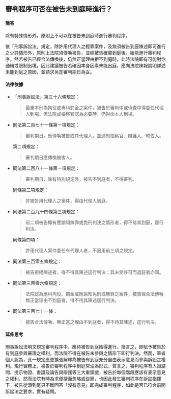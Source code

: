 ## 審判程序可否在被告未到庭時進行？

#### 簡答

除有特殊情形外，原則上不可以在被告未到庭時進行審判程序。

依「刑事訴訟法」規定，除許用代理人之輕罪案件，及無須被告到庭陳述即可進行之少許情形外，原則上法院須傳喚被告，並經被告確實到庭後，始能進行審判程序。然若被告已經合法傳喚後，仍無正當理由拒不到庭時，此時法院即有可能對你通緝或限制出境，因此建議被告若確因本身因素未能出庭，應向法院陳報說明詳述未能到庭之原因，並請求另定審判期日為妥。

#### 法律依據

* 「刑事訴訟法」第三十六條規定：

   > 最重本刑為拘役或專科罰金之案件，被告於審判中或偵查中得委任代理人到場。但法院或檢察官認為必要時，仍得命本人到場。

* 同法第二百七十一條第一項規定：

   > 審判期日，應傳喚被告或其代理人，並通知檢察官、辯護人、輔佐人。

   第二項規定：

   > 審判期日應傳喚被害人。

* 同法第二百八十一條第一項規定：

   > 審判期日，除有特別規定外，被告不到庭者，不得審判。

   同條第二項規定：

   > 許被告用代理人之案件，得由代理人到庭。

* 同法第二百九十四條第三項規定：

   > 前二項被告顯有應諭知無罪或免刑判決之情形者，得不待其到庭，逕行判決。

   同條第四項：

   > 許用代理人案件委任有代理人者，不適用前三項之規定。

* 同法第三百零五條規定：

   > 被告拒絕陳述者，得不待其陳述逕行判決；其未受許可而退庭者亦同。

* 同法第三百零六條規定：

   > 法院認為應科拘役、罰金或應諭知免刑或無罪之案件，被告經合法傳喚無正當理由不到庭者，得不待其陳述逕行判決。

* 同法第三百七十一條：

   > 被告合法傳喚，無正當之理由不到庭者，得不待其陳述，逕行判決。

#### 延伸思考

刑事訴訟法明文規定審判程序中，應待被告到庭始得進行。換言之，即賦予被告於有到庭參與審理之權利，而法院不得在被告未參與之情形下即行判決。然而，筆者個人認為，此一規定應更擴張解釋為被告有到庭充分自由表示意見而參與訴訟之權利。現行實務上，被告於審判程序中到庭常淪為形式，質言之，審判程序有人證詰問、提示物證、書證及論告與辯護等三大重頭戲，被告於每個階段應該有表示意見之權利，然而法院有時為求便捷而忽略或從簡，也因此發生審判程序在訴訟指揮下，被告從頭到尾只不斷回答「沒有意見」即完成審判程序，如此是否已符合前開訴訟法之要求，實有疑問。
